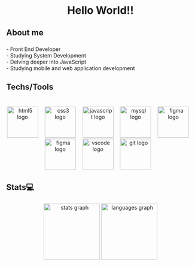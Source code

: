 <h1 align="center">Hello World!!</h1>

###

<h2 align="left">About me</h2>

###

<p align="left">- Front End  Developer<br>- Studying System Development<br>- Delving deeper into JavaScript<br>- Studying mobile and web application development</p>

###

<h2 align="left">Techs/Tools</h2>

###

<br clear="both">

<div align="center">
  <img src="https://skillicons.dev/icons?i=html" height="83" alt="html5 logo"  />
  <img width="10" />
  <img src="https://skillicons.dev/icons?i=css" height="83" alt="css3 logo"  />
  <img width="10" />
  <img src="https://skillicons.dev/icons?i=js" height="83" alt="javascript logo"  />
  <img width="10" />
  <img src="https://skillicons.dev/icons?i=mysql" height="83" alt="mysql logo"  />
  <img width="10" />
  <img src="https://skillicons.dev/icons?i=python" height="83" alt="figma logo"  />
  <img width="10" />
  <img src="https://skillicons.dev/icons?i=figma" height="83" alt="figma logo"  />
  <img width="10" />
  <img src="https://skillicons.dev/icons?i=vscode" height="83" alt="vscode logo"  />
  <img width="10" />
  <img src="https://skillicons.dev/icons?i=git" height="83" alt="git logo"  />
  <img width="10" />
  
</div>

###

<h2 align="left">Stats💻​</h2>

###

<div align="center">
  <img src="https://github-readme-stats.vercel.app/api?username=DevVitorlevi&hide_title=false&hide_rank=false&show_icons=true&include_all_commits=true&count_private=true&disable_animations=false&theme=midnight-purple&locale=en&hide_border=false&order=1" height="150" alt="stats graph"  />
  <img src="https://github-readme-stats.vercel.app/api/top-langs?username=DevVitorlevi&locale=en&hide_title=false&layout=compact&card_width=320&langs_count=5&theme=midnight-purple&hide_border=false&order=2" height="150" alt="languages graph"  />
</div>

###

###
